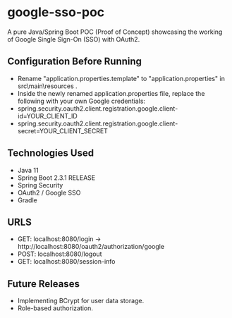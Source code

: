 # google-sso-poc
A pure Java/Spring Boot POC (Proof of Concept) showcasing the working of Google Single Sign-On (SSO) with OAuth2.

## Configuration Before Running
- Rename "application.properties.template" to "application.properties" in src\main\resources .
- Inside the newly renamed application.properties file, replace the following with your own Google credentials:
- spring.security.oauth2.client.registration.google.client-id=YOUR_CLIENT_ID
- spring.security.oauth2.client.registration.google.client-secret=YOUR_CLIENT_SECRET 

## Technologies Used
- Java 11
- Spring Boot 2.3.1 RELEASE
- Spring Security
- OAuth2 / Google SSO
- Gradle

## URLS
- GET: localhost:8080/login -> http://localhost:8080/oauth2/authorization/google
- POST: localhost:8080/logout
- GET: localhost:8080/session-info

## Future Releases
- Implementing BCrypt for user data storage.
- Role-based authorization.
